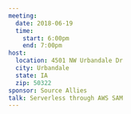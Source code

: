 ```yaml
---
meeting:
  date: 2018-06-19
  time:
    start: 6:00pm
    end: 7:00pm
host:
  location: 4501 NW Urbandale Dr
  city: Urbandale
  state: IA
  zip: 50322
sponsor: Source Allies
talk: Serverless through AWS SAM
---
```

